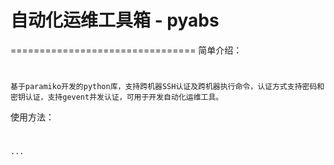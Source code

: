 # 自动化运维工具箱 - pyabs
================================
简单介绍：
#
    基于paramiko开发的python库，支持跨机器SSH认证及跨机器执行命令，认证方式支持密码和密钥认证，支持gevent并发认证，可用于开发自动化运维工具。
    
使用方法：
#
    ...
